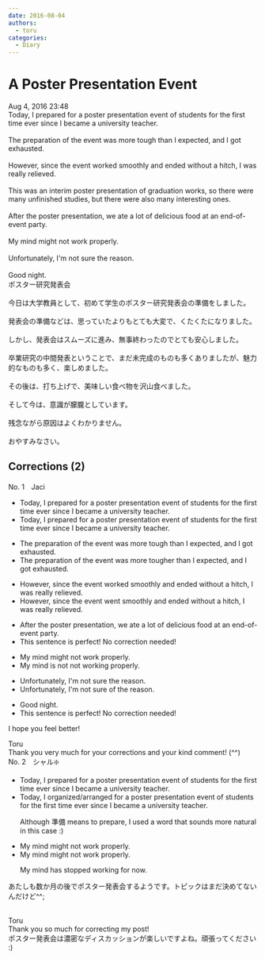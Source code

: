 ```yaml
---
date: 2016-08-04
authors:
  - toru
categories:
  - Diary
---
```


<h1 id="subject_show">A Poster Presentation Event</h1>
<div class="date">Aug 4, 2016 23:48</div>
<div id="post"><div id="body_show_ori">
Today, I prepared for a poster presentation event of students for the first time ever since I became a university teacher.<br/><br/>The preparation of the event was more tough than I expected, and I got exhausted.<br/><br/>However, since the event worked smoothly and ended without a hitch, I was really relieved.<br/><br/>This was an interim poster presentation of graduation works, so there were many unfinished studies, but there were also many interesting ones.<br/><br/>After the poster presentation, we ate a lot of delicious food at an end-of-event party.<br/><br/>My mind might not work properly.<br/><br/>Unfortunately, I'm not sure the reason.<br/><br/>Good night.
</div></div>

<!-- more -->

<div id="post_ja"><div id="body_show_mo">
ポスター研究発表会<br/><br/>今日は大学教員として、初めて学生のポスター研究発表会の準備をしました。<br/><br/>発表会の準備などは、思っていたよりもとても大変で、くたくたになりました。<br/><br/>しかし、発表会はスムーズに進み、無事終わったのでとても安心しました。<br/><br/>卒業研究の中間発表ということで、まだ未完成のものも多くありましたが、魅力的なものも多く、楽しめました。<br/><br/>その後は、打ち上げで、美味しい食べ物を沢山食べました。<br/><br/>そして今は、意識が朦朧としています。<br/><br/>残念ながら原因はよくわかりません。<br/><br/>おやすみなさい。
</div></div>

## Corrections (2)
<div id="block"><div class="first_name"> No. 1　<span class="just_name">Jaci</span></div><div id="block2">
<ul class="correction_field">
<li class="incorrect">Today, I prepared for a poster presentation event of students for the first time ever since I became a university teacher.</li>
<li class="corrected correct">
Today, I prepared for a poster presentation event of students for the first time<span class="f_red"> <span class="sline">ever</span></span> since I became a university teacher.
</li>
</ul>
<ul class="correction_field">
<li class="incorrect">The preparation of the event was more tough than I expected, and I got exhausted.</li>
<li class="corrected correct">
The preparation of the event was <span class="f_red">more</span><span class="f_blue"> tougher</span> than I expected, and I got exhausted.
</li>
</ul>
<ul class="correction_field">
<li class="incorrect">However, since the event worked smoothly and ended without a hitch, I was really relieved.</li>
<li class="corrected correct">
However, since the event <span class="f_blue">went</span> smoothly and ended without a hitch, I was really relieved.
</li>
</ul>
<ul class="correction_field">
<li class="incorrect">After the poster presentation, we ate a lot of delicious food at an end-of-event party.</li>
<li class="corrected perfect">This sentence is perfect! No correction needed!</li>
</ul>
<ul class="correction_field">
<li class="incorrect">My mind might not work properly.</li>
<li class="corrected correct">
My mind <span class="f_blue">is not</span> not <span class="f_blue">working</span> properly.
</li>
</ul>
<ul class="correction_field">
<li class="incorrect">Unfortunately, I'm not sure the reason.</li>
<li class="corrected correct">
Unfortunately, I'm not sure <span class="f_blue">of</span> the reason.
</li>
</ul>
<ul class="correction_field">
<li class="incorrect">Good night.</li>
<li class="corrected perfect">This sentence is perfect! No correction needed!</li>
</ul>
<p class="comment_small">
 I hope you feel better!
</p>

</div><div class="name"><span class="just_name">Toru</span><br>
Thank you very much for your corrections and your kind comment! (^^)
</div>
</div>
<div id="block"><div class="first_name"> No. 2　<span class="just_name">シャル❇️</span></div><div id="block2">
<ul class="correction_field">
<li class="incorrect">Today, I prepared for a poster presentation event of students for the first time ever since I became a university teacher.</li>
<li class="corrected correct">
Today, I <span class="f_blue">organized/arranged</span> for a poster presentation event of students for the first time ever since I became a university teacher.
<p class="correction_comment">Although 準備 means to prepare, I used a word that sounds more natural in this case :)</p>
</li>
</ul>
<ul class="correction_field">
<li class="incorrect">My mind might not work properly.</li>
<li class="corrected correct">
My mind might not work properly.
<p class="correction_comment">My mind has stopped working for now.</p>
</li>
</ul>
<p class="comment_small">
 あたしも数か月の後でポスター発表会するようです。トピックはまだ決めてないんだけど^^;
 <br/>
 <br/>
</p>

</div><div class="name"><span class="just_name">Toru</span><br>
Thank you so much for correcting my post!<br/>ポスター発表会は濃密なディスカッションが楽しいですよね。頑張ってください :)
</div>
</div>
